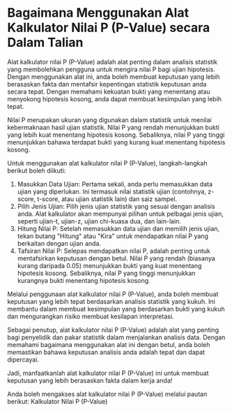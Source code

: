 Bagaimana Menggunakan Alat Kalkulator Nilai P (P-Value) secara Dalam Talian
===========================================================================

Alat kalkulator nilai P (P-Value) adalah alat penting dalam analisis statistik yang membolehkan pengguna untuk mengira nilai P bagi ujian hipotesis. Dengan menggunakan alat ini, anda boleh membuat keputusan yang lebih berasaskan fakta dan mentafsir kepentingan statistik keputusan anda secara tepat. Dengan memahami kekuatan bukti yang menentang atau menyokong hipotesis kosong, anda dapat membuat kesimpulan yang lebih tepat.

Nilai P merupakan ukuran yang digunakan dalam statistik untuk menilai kebermaknaan hasil ujian statistik. Nilai P yang rendah menunjukkan bukti yang lebih kuat menentang hipotesis kosong. Sebaliknya, nilai P yang tinggi menunjukkan bahawa terdapat bukti yang kurang kuat menentang hipotesis kosong.

Untuk menggunakan alat kalkulator nilai P (P-Value), langkah-langkah berikut boleh diikuti:

1. Masukkan Data Ujian: Pertama sekali, anda perlu memasukkan data ujian yang diperlukan. Ini termasuk nilai statistik ujian (contohnya, z-score, t-score, atau ujian statistik lain) dan saiz sampel.
2. Pilih Jenis Ujian: Pilih jenis ujian statistik yang sesuai dengan analisis anda. Alat kalkulator akan mempunyai pilihan untuk pelbagai jenis ujian, seperti ujian-t, ujian-z, ujian chi-kuasa dua, dan lain-lain.
3. Hitung Nilai P: Setelah memasukkan data ujian dan memilih jenis ujian, tekan butang "Hitung" atau "Kira" untuk mendapatkan nilai P yang berkaitan dengan ujian anda.
4. Tafsiran Nilai P: Selepas mendapatkan nilai P, adalah penting untuk mentafsirkan keputusan dengan betul. Nilai P yang rendah (biasanya kurang daripada 0.05) menunjukkan bukti yang kuat menentang hipotesis kosong. Sebaliknya, nilai P yang tinggi menunjukkan kurangnya bukti menentang hipotesis kosong.

Melalui penggunaan alat kalkulator nilai P (P-Value), anda boleh membuat keputusan yang lebih tepat berdasarkan analisis statistik yang kukuh. Ini membantu dalam membuat kesimpulan yang berdasarkan bukti yang kukuh dan mengurangkan risiko membuat kesilapan interpretasi.

Sebagai penutup, alat kalkulator nilai P (P-Value) adalah alat yang penting bagi penyelidik dan pakar statistik dalam menjalankan analisis data. Dengan memahami bagaimana menggunakan alat ini dengan betul, anda boleh memastikan bahawa keputusan analisis anda adalah tepat dan dapat dipercayai.

Jadi, manfaatkanlah alat kalkulator nilai P (P-Value) ini untuk membuat keputusan yang lebih berasaskan fakta dalam kerja anda!

Anda boleh mengakses alat kalkulator nilai P (P-Value) melalui pautan berikut: Kalkulator Nilai P (P-Value)